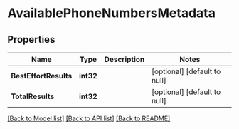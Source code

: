 # AvailablePhoneNumbersMetadata

## Properties
Name | Type | Description | Notes
------------ | ------------- | ------------- | -------------
**BestEffortResults** | **int32** |  | [optional] [default to null]
**TotalResults** | **int32** |  | [optional] [default to null]

[[Back to Model list]](../README.md#documentation-for-models) [[Back to API list]](../README.md#documentation-for-api-endpoints) [[Back to README]](../README.md)

